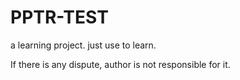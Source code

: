 # PPTR-TEST
a learning project. just use to learn.  

If there is any dispute, author is not responsible for it.